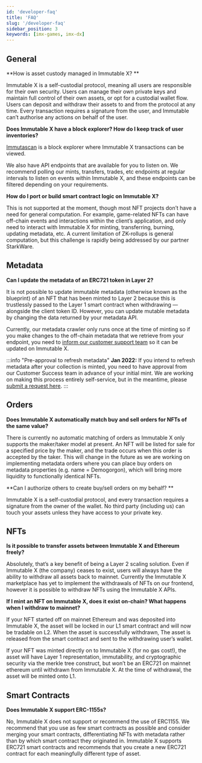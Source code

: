 ```yaml
---
id: 'developer-faq'
title: 'FAQ'
slug: '/developer-faq'
sidebar_position: 3
keywords: [imx-games, imx-dx]
---
```


## General

**How is asset custody managed in Immutable X? **

Immutable X is a self-custodial protocol, meaning all users are responsible for their own security. Users can manage their own private keys and maintain full control of their own assets, or opt for a custodial wallet flow. Users can deposit and withdraw their assets to and from the protocol at any time. Every transaction requires a signature from the user, and Immutable can’t authorise any actions on behalf of the user.

**Does Immutable X have a block explorer? How do I keep track of user inventories?**

[Immutascan](https://immutascan.io/) is a block explorer where Immutable X transactions can be viewed.

We also have API endpoints that are available for you to listen on. We recommend polling our mints, transfers, trades, etc endpoints at regular intervals to listen on events within Immutable X, and these endpoints can be filtered depending on your requirements.

**How do I port or build smart contract logic on Immutable X?**

This is not supported at the moment, though most NFT projects don’t have a need for general computation. For example, game-related NFTs can have off-chain events and interactions within the client’s application, and only need to interact with Immutable X for minting, transferring, burning, updating metadata, etc. A current limitation of ZK-rollups is general computation, but this challenge is rapidly being addressed by our partner StarkWare.

## Metadata

**Can I update the metadata of an ERC721 token in Layer 2?**

It is not possible to update immutable metadata (otherwise known as the blueprint) of an NFT that has been minted to Layer 2 because this is trustlessly passed to the Layer 1 smart contract when withdrawing — alongside the client token ID. However, you can update mutable metadata by changing the data returned by your metadata API.

Currently, our metadata crawler only runs once at the time of minting so if you make changes to the off-chain metadata that we retrieve from your endpoint, you need to [inform our customer support team](https://support.immutable.com) so it can be updated on Immutable X.

:::info "Pre-approval to refresh metadata"
**Jan 2022:** If you intend to refresh metadata after your collection is minted, you need to have approval from our Customer Success team in advance of your initial mint. We are working on making this process entirely self-service, but in the meantime, please [submit a request here](https://support.immutable.com).
:::

## Orders

**Does Immutable X automatically match buy and sell orders for NFTs of the same value?**

There is currently no automatic matching of orders as Immutable X only supports the maker/taker model at present. An NFT will be listed for sale for a specified price by the maker, and the trade occurs when this order is accepted by the taker. This will change in the future as we are working on implementing metadata orders where you can place buy orders on metadata properties (e.g. name = Demogorgon), which will bring more liquidity to functionally identical NFTs.

**Can I authorize others to create buy/sell orders on my behalf? **

Immutable X is a self-custodial protocol, and every transaction requires a signature from the owner of the wallet. No third party (including us) can touch your assets unless they have access to your private key.

## NFTs

**Is it possible to transfer assets between Immutable X and Ethereum freely?**

Absolutely, that’s a key benefit of being a Layer 2 scaling solution. Even if Immutable X (the company) ceases to exist, users will always have the ability to withdraw all assets back to mainnet. Currently the Immutable X marketplace has yet to implement the withdrawals of NFTs on our frontend, however it is possible to withdraw NFTs using the Immutable X APIs.

**If I mint an NFT on Immutable X, does it exist on-chain? What happens when I withdraw to mainnet?**

If your NFT started off on mainnet Ethereum and was deposited into Immutable X, the asset will be locked in our L1 smart contract and will now be tradable on L2. When the asset is successfully withdrawn, The asset is released from the smart contract and sent to the withdrawing user’s wallet.

If your NFT was minted directly on to Immutable X (for no gas cost!), the asset will have Layer 1 representation, immutability, and cryptographic security via the merkle tree construct, but won’t be an ERC721 on mainnet ethereum until withdrawn from Immutable X. At the time of withdrawal, the asset will be minted onto L1.

## Smart Contracts

**Does Immutable X support ERC-1155s?**

No, Immutable X does not support or recommend the use of ERC1155. We recommend that you use as few smart contracts as possible and consider merging your smart contracts, differentiating NFTs with metadata rather than by which smart contract they originated in.
Immutable X supports ERC721 smart contracts and recommends that you create a new ERC721 contract for each meaningfully different type of asset.

